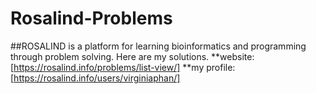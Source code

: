 # Rosalind-Problems
##ROSALIND is a platform for learning bioinformatics and programming through problem solving. Here are my solutions. 
**website: [https://rosalind.info/problems/list-view/] 
**my profile: [https://rosalind.info/users/virginiaphan/]
